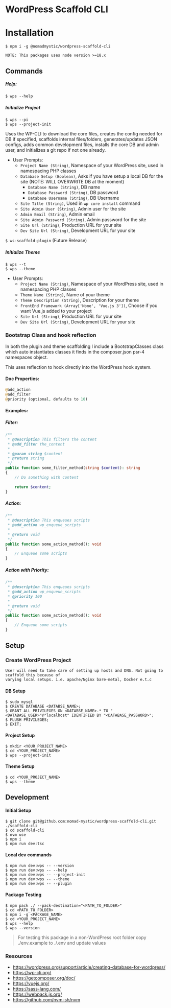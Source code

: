 # WordPress Scaffold CLI

# Installation 
`$ npm i -g @nomadmystic/wordpress-scaffold-cli`

    NOTE: This packages uses node version >=18.x

## Commands

##### Help:
```shell
$ wps --help
```

##### Initialize Project
```shell 
$ wps --pi
$ wps --project-init
```

Uses the WP-CLI to download the core files, creates the config needed for DB if specified, scaffolds internal files/folders,
generates/updates JSON configs, adds common development files, installs the core DB and admin user, 
and initializes a git repo if not one already.

* User Prompts:
  * `Project Name (String)`, Namespace of your WordPress site, used in namespacing PHP classes
  * `Database Setup (Boolean)`, Asks if you have setup a local DB for the site (NOTE: WILL OVERWRITE DB at the moment)
    * `Database Name (String)`, DB name
    * `Database Password (String)`, DB password
    * `Database Username (String)`, DB Username
  * `Site Title (String)`, Used in `wp core install` command
  * `Site Admin User (String)`, Admin user for the site
  * `Admin Email (String)`, Admin email
  * `Site Admin Password (String)`, Admin password for the site 
  * `Site Url (String)`, Production URL for your site
  * `Dev Site Url (String)`, Development URL for your site

`$ ws-scaffold-plugin` (Future Release)

##### Initialize Theme
```shell 
$ wps --t
$ wps --theme
```

* User Prompts: 
  * `Project Name (String)`, Namespace of your WordPress site, used in namespacing PHP classes
  * `Theme Name (String)`, Name of your theme
  * `Theme Description (String)`, Description for your theme
  * `FrontEnd Framework (Array['None', 'Vue.js 3'])`, Choose if you want Vue.js added to your project
  * `Site Url (String)`, Production URL for your site
  * `Dev Site Url (String)`, Development URL for your site

### Bootstrap Class and hook reflection

In both the plugin and theme scaffolding I include a BootstrapClasses class which auto 
instantiates classes it finds in the composer.json psr-4 namespaces object.

This uses reflection to hook directly into the WordPress hook system. 

#### Doc Properties:
```PHP
@add_action 
@add_filter
@priority (optional, defaults to 10)
```

#### Examples: 
##### Filter:
```PHP
/**
 * @description This filters the content
 * @add_filter the_content 
 * 
 * @param string $content
 * @return string
 */
public function some_filter_method(string $content): string
{
    // Do something with content
    
    return $content;
}
```

##### Action:
```PHP
/**
 * @description This enqueues scripts
 * @add_action wp_enqueue_scripts
 * 
 * @return void
 */
public function some_action_method(): void
{
    // Enqueue some scripts
}
```

##### Action with Priority:
```PHP
/**
 * @description This enqueues scripts
 * @add_action wp_enqueue_scripts
 * @priority 100
 * 
 * @return void
 */
public function some_action_method(): void
{
    // Enqueue some scripts
}
```

## Setup
### Create WordPress Project
    User will need to take care of setting up hosts and DNS. Not going to scaffold this because of 
    varying local setups. i.e. apache/Nginx bare-metal, Docker e.t.c

#### DB Setup 
```shell
$ sudo mysql
$ CREATE DATABASE <DATABSE_NAME>;
$ GRANT ALL PRIVILEGES ON <DATABSE_NAME>.* TO "<DATABASE_USER>"@"localhost" IDENTIFIED BY "<DATABASE_PASSWORD>";
$ FLUSH PRIVILEGES;
$ EXIT;
```

#### Project Setup

```shell
$ mkdir <YOUR_PROJECT_NAME>
$ cd <YOUR_PROJECT_NAME>
$ wps --project-init
```

#### Theme Setup
```shell
$ cd <YOUR_PROJECT_NAME>
$ wps --theme
```

## Development
#### Initial Setup
```shell
$ git clone git@github.com:nomad-mystic/wordpress-scaffold-cli.git ./scaffold-cli
$ cd scaffold-cli
$ nvm use
$ npm i
$ npm run dev:tsc
```

#### Local dev commands
```shell
$ npm run dev:wps -- --version
$ npm run dev:wps -- --help
$ npm run dev:wps -- --project-init
$ npm run dev:wps -- --theme
$ npm run dev:wps -- --plugin
```

#### Package Testing
```shell
$ npm pack ./ --pack-destination="<PATH_TO_FOLDER>"
$ cd <PATH_TO_FOLDER>
$ npm i -g <PACKAGE_NAME>
$ cd <YOUR_PROJECT_NAME>
$ wps --help
$ wps --version
```

> For testing this package in a non-WordPress root folder copy ./env.example to ./.env and update values

### Resources
* https://wordpress.org/support/article/creating-database-for-wordpress/
* https://wp-cli.org/
* https://getcomposer.org/doc/
* https://vuejs.org/
* https://sass-lang.com/
* https://webpack.js.org/
* https://github.com/nvm-sh/nvm
